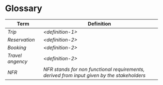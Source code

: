 # Glossary

| Term             | Definition                                                                                 |
| ---------------- | ------------------------------------------------------------------------------------------ |
| *Trip*           | *\<definition-1>*                                                                          |
| *Reservation*    | *\<definition-2>*                                                                          |
| *Booking*        | *\<definition-2>*                                                                          |
| *Travel angency* | *\<definition-2>*                                                                          |
| *NFR*            | *NFR stands for non functional requirements, derived from input given by the stakeholders* |